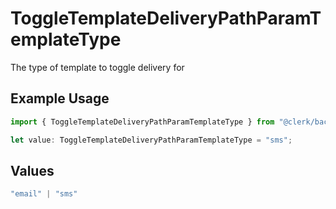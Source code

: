 # ToggleTemplateDeliveryPathParamTemplateType

The type of template to toggle delivery for

## Example Usage

```typescript
import { ToggleTemplateDeliveryPathParamTemplateType } from "@clerk/backend-sdk/models/operations";

let value: ToggleTemplateDeliveryPathParamTemplateType = "sms";
```

## Values

```typescript
"email" | "sms"
```